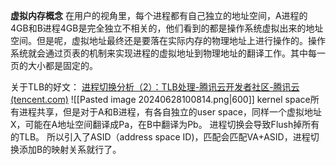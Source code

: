 **虚拟内存概念**
在用户的视角里，每个进程都有自己独立的地址空间，A进程的4GB和B进程4GB是完全独立不相关的，他们看到的都是操作系统虚拟出来的地址空间。但是呢，虚拟地址最终还是要落在实际内存的物理地址上进行操作的。操作系统就会通过页表的机制来实现进程的虚拟地址到物理地址的翻译工作。其中每一页的大小都是固定的。

关于TLB的好文：
[进程切换分析（2）：TLB处理-腾讯云开发者社区-腾讯云 (tencent.com)](https://cloud.tencent.com/developer/article/2431036)
![[Pasted image 20240628100814.png|600]]
kernel space所有进程共享，但是对于A和B进程，有各自独立的user space，同样一个虚拟地址X，可能在A地址空间翻译成Pa，在B中翻译为Pb。
进程切换会导致Flush掉所有的TLB。
所以引入了ASID（address space ID)，匹配会匹配VA+ASID，进程切换添加B的映射关系就行了。
